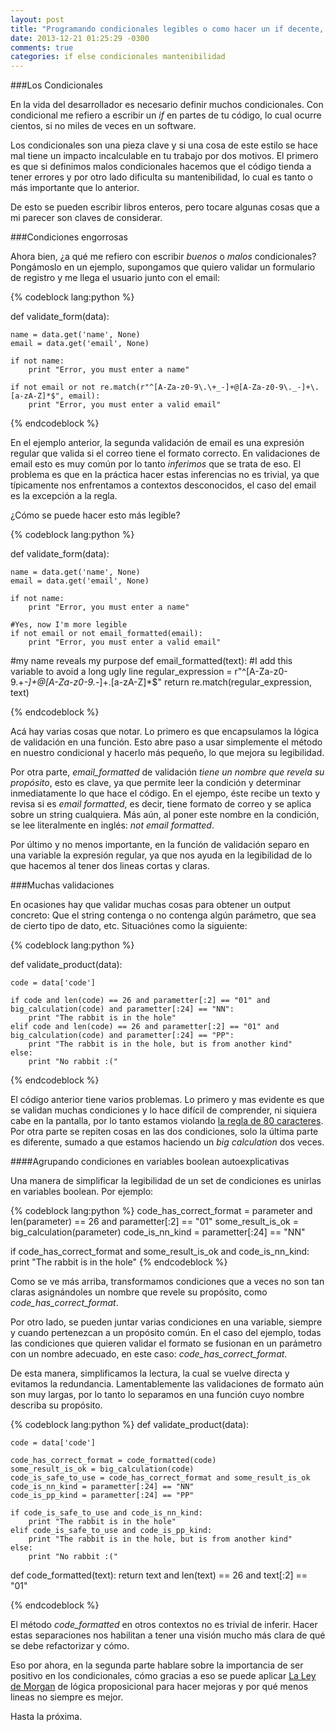 ```yaml
---
layout: post
title: "Programando condicionales legibles o como hacer un if decente, primera parte"
date: 2013-12-21 01:25:29 -0300
comments: true
categories: if else condicionales mantenibilidad
---
```


###Los Condicionales

En la vida del desarrollador es necesario definir muchos condicionales. Con 
condicional me refiero a escribir un *if* en partes de tu código, lo cual
ocurre cientos, si no miles de veces en un software. 

Los condicionales son una pieza clave y si una cosa de este estilo se hace mal 
tiene un impacto incalculable en tu trabajo por dos motivos. El primero es que si 
definimos malos condicionales hacemos que el código tienda a tener errores y 
por otro lado dificulta su mantenibilidad, lo cual es tanto o más importante 
que lo anterior.

De esto se pueden escribir libros enteros, pero tocare algunas cosas que a mi
parecer son claves de considerar.

<!-- more -->

###Condiciones engorrosas

Ahora bien, ¿a qué me refiero con escribir *buenos* o *malos* 
condicionales? Pongámoslo en un ejemplo, supongamos que quiero validar un 
formulario de registro y me llega el usuario junto con el email:

{% codeblock lang:python %}

def validate_form(data):

    name = data.get('name', None)
    email = data.get('email', None)

    if not name:
        print "Error, you must enter a name"

    if not email or not re.match(r"^[A-Za-z0-9\.\+_-]+@[A-Za-z0-9\._-]+\.[a-zA-Z]*$", email):
        print "Error, you must enter a valid email"

{% endcodeblock %}

En el ejemplo anterior, la segunda validación de email es una expresión regular
que valida si el correo tiene el formato correcto. En validaciones de email
esto es muy común por lo tanto *inferimos* que se trata de eso. El problema
es que en la práctica hacer estas inferencias no es trivial, ya que típicamente nos 
enfrentamos a contextos desconocidos, el caso del email es la excepción a la regla.

¿Cómo se puede hacer esto más legible?

{% codeblock lang:python %}

def validate_form(data):

    name = data.get('name', None)
    email = data.get('email', None)

    if not name:
        print "Error, you must enter a name"

    #Yes, now I'm more legible
    if not email or not email_formatted(email):
        print "Error, you must enter a valid email"

#my name reveals my purpose
def email_formatted(text):
    #I add this variable to avoid a long ugly line
    regular_expression = r"^[A-Za-z0-9\.\+_-]+@[A-Za-z0-9\._-]+\.[a-zA-Z]*$"
    return re.match(regular_expression, text)

{% endcodeblock %}

Acá hay varias cosas que notar. Lo primero es que encapsulamos la lógica de 
validación en una función. Esto abre paso a usar simplemente el método en
nuestro condicional y hacerlo más pequeño, lo que mejora su legibilidad. 

Por otra parte, *email_formatted* de validación *tiene un nombre que revela su 
propósito*, esto es clave, ya que permite leer la condición y determinar 
inmediatamente lo que hace el código. En el ejempo, éste recibe un texto
y revisa si es *email formatted*, es decir, tiene formato de correo y se aplica 
sobre un string cualquiera. Más aún, al poner este nombre en la condición, se 
lee literalmente en inglés: *not email formatted*.

Por último y no menos importante, en la función de validación
separo en una variable la expresión regular, ya que nos ayuda en la legibilidad 
de lo que hacemos al tener dos lineas cortas y claras.

###Muchas validaciones

En ocasiones hay que validar muchas cosas para obtener un output concreto: 
Que el string contenga o no contenga algún parámetro, que sea de cierto tipo de 
dato, etc. Situaciónes como la siguiente:

{% codeblock lang:python %}

def validate_product(data):

    code = data['code']

    if code and len(code) == 26 and parametter[:2] == "01" and big_calculation(code) and parametter[:24] == "NN":
        print "The rabbit is in the hole"
    elif code and len(code) == 26 and parametter[:2] == "01" and big_calculation(code) and parametter[:24] == "PP":
        print "The rabbit is in the hole, but is from another kind"
    else:
        print "No rabbit :("

{% endcodeblock %}

El código anterior tiene varios problemas. Lo primero y mas evidente es que
se validan muchas condiciones y lo hace difícil de comprender, ni siquiera cabe 
en la pantalla, por lo tanto estamos violando [la regla de 80 caracteres](http://programmers.stackexchange.com/questions/148677/why-is-80-characters-the-standard-limit-for-code-width).
Por otra parte se repiten cosas en las dos condiciones, solo la última parte es
diferente, sumado a que estamos haciendo un *big calculation* dos veces.

####Agrupando condiciones en variables boolean autoexplicativas

Una manera de simplificar la legibilidad de un set de condiciones es unirlas en 
variables boolean. Por ejemplo:

{% codeblock lang:python %}
code_has_correct_format = parameter and len(parameter) == 26 and parametter[:2] == "01"
some_result_is_ok = big_calculation(parameter)
code_is_nn_kind = parametter[:24] == "NN"

if code_has_correct_format and some_result_is_ok and code_is_nn_kind:
    print "The rabbit is in the hole"
{% endcodeblock %}

Como se ve más arriba, transformamos condiciones que a veces no son tan claras
asignándoles un nombre que revele su propósito, como *code_has_correct_format*.

Por otro lado, se pueden juntar varias condiciones en una variable, siempre y 
cuando pertenezcan a un propósito común. En el caso del ejemplo, todas las 
condiciones que quieren validar el formato se fusionan en un parámetro con un 
nombre adecuado, en este caso: *code_has_correct_format*.

De esta manera, simplificamos la lectura, la cual se vuelve directa y evitamos 
la redundancia. Lamentablemente las validaciones de formato aún son muy largas, 
por lo tanto lo separamos en una función cuyo nombre describa su propósito.

{% codeblock lang:python %}
def validate_product(data):

    code = data['code']

    code_has_correct_format = code_formatted(code)
    some_result_is_ok = big_calculation(code)
    code_is_safe_to_use = code_has_correct_format and some_result_is_ok
    code_is_nn_kind = parametter[:24] == "NN"
    code_is_pp_kind = parametter[:24] == "PP"

    if code_is_safe_to_use and code_is_nn_kind:
        print "The rabbit is in the hole"
    elif code_is_safe_to_use and code_is_pp_kind:
        print "The rabbit is in the hole, but is from another kind"
    else:
        print "No rabbit :("

def code_formatted(text):
    return text and len(text) == 26 and text[:2] == "01"

{% endcodeblock %}

El método *code_formatted* en otros contextos no es trivial de inferir. Hacer
estas separaciones nos habilitan a tener una visión mucho más clara de qué se debe
refactorizar y cómo.

Eso por ahora, en la segunda parte hablare sobre la importancia de ser positivo
en los condicionales, cómo gracias a eso se puede aplicar [La Ley de Morgan](http://es.wikipedia.org/wiki/Leyes_de_De_Morgan) 
de lógica proposicional para hacer mejoras y por qué menos lineas no siempre es
mejor.

Hasta la próxima.
